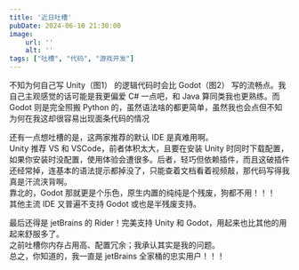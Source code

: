 ```yaml
---
title: '近日吐槽'
pubDate: 2024-06-10 21:30:00
image:
    url: ''
    alt: ''
tags: ["吐槽", "代码", "游戏开发"]
---
```


不知为何自己写 Unity<small-text>（图1）</small-text> 的逻辑代码时会比 Godot<small-text>（图2）</small-text> 写的流畅点。我自己主观感觉的话可能是我更偏爱 C# 一点吧，和 Java 算同类我也更熟练。而 Godot 则是完全照搬 Python 的，虽然语法啥的都更简单，虽然我也会点但不知为何在我这却很容易出现面条代码的情况

还有一点想吐槽的是，这两家推荐的默认 IDE 是真难用啊。  
Unity 推荐 VS 和 VSCode，前者体积太大，且要在安装 Unity 时同时下载配置，如果你安装时没配置，使用体验会遭很多。后者，轻巧但依赖插件，而且这破插件还经常掉，连基本的语法提示都掉没了，只能查着文档看着视频敲，那代码写得我真是汗流浃背啊。   
靠北的，Godot 那就更是个乐色，原生内置的纯纯是个残废，狗都不用！！！  
其他主流 IDE 又普遍不支持 Godot 或也是半残废支持。

最后还得是 jetBrains 的 Rider！完美支持 Unity 和 Godot，用起来也比其他的用起来舒服多了。  
之前吐槽你内存占用高、配置冗余；我承认其实是我的问题。  
总之，你知道的，我一直是 jetBrains 全家桶的忠实用户！！！
